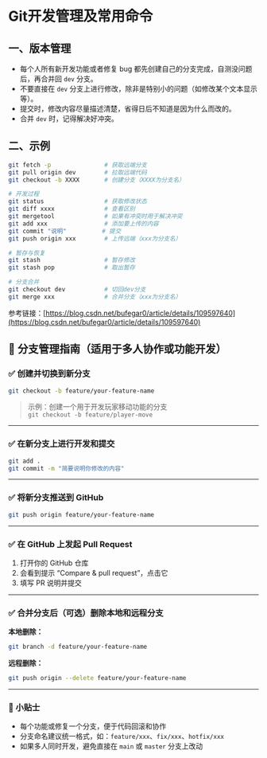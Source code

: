 # Git开发管理及常用命令

## 一、版本管理

- 每个人所有新开发功能或者修复 bug 都先创建自己的分支完成，自测没问题后，再合并回 `dev` 分支。
- 不要直接在 `dev` 分支上进行修改，除非是特别小的问题（如修改某个文本显示等）。
- 提交时，修改内容尽量描述清楚，省得日后不知道是因为什么而改的。
- 合并 `dev` 时，记得解决好冲突。

## 二、示例

```bash
git fetch -p               # 获取远端分支
git pull origin dev        # 拉取远端代码
git checkout -b XXXX       # 创建分支（XXXX为分支名）

# 开发过程
git status                 # 获取修改状态
git diff xxxx              # 查看区别
git mergetool              # 如果有冲突时用于解决冲突
git add xxx                # 添加要上传的内容
git commit "说明"          # 提交
git push origin xxx        # 上传远端（xxx为分支名）

# 暂存与恢复
git stash                  # 暂存修改
git stash pop              # 取出暂存

# 分支合并
git checkout dev           # 切回dev分支
git merge xxx              # 合并分支（xxx为分支名）
```

参考链接：[https://blog.csdn.net/bufegar0/article/details/109597640](https://blog.csdn.net/bufegar0/article/details/109597640)

## 🧠 分支管理指南（适用于多人协作或功能开发）

### ✅ 创建并切换到新分支

```bash
git checkout -b feature/your-feature-name
```

> 示例：创建一个用于开发玩家移动功能的分支  
> `git checkout -b feature/player-move`

---

### ✅ 在新分支上进行开发和提交

```bash
git add .
git commit -m "简要说明你修改的内容"
```

---

### ✅ 将新分支推送到 GitHub

```bash
git push origin feature/your-feature-name
```

---

### ✅ 在 GitHub 上发起 Pull Request

1. 打开你的 GitHub 仓库
2. 会看到提示 “Compare & pull request”，点击它
3. 填写 PR 说明并提交

---

### ✅ 合并分支后（可选）删除本地和远程分支

**本地删除：**

```bash
git branch -d feature/your-feature-name
```

**远程删除：**

```bash
git push origin --delete feature/your-feature-name
```

---

### 📌 小贴士

- 每个功能或修复一个分支，便于代码回滚和协作
- 分支命名建议统一格式，如：`feature/xxx`、`fix/xxx`、`hotfix/xxx`
- 如果多人同时开发，避免直接在 `main` 或 `master` 分支上改动
